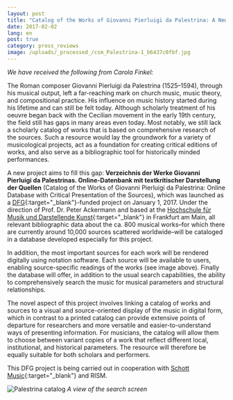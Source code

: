 ```yaml
---
layout: post
title: "Catalog of the Works of Giovanni Pierluigi da Palestrina: A New Project"
date: 2017-02-02
lang: en
post: true
category: press_reviews
image: /uploads/_processed_/csm_Palestrina-1_b6437c0fbf.jpg
---
```



_We have received the following from Carola Finkel:_

The Roman composer Giovanni Pierluigi da Palestrina (1525–1594), through his musical output, left a far-reaching mark on church music, music theory, and compositional practice. His influence on music history started during his lifetime and can still be felt today. Although scholarly treatment of his oeuvre began back with the Cecilian movement in the early 19th century, the field still has gaps in many areas even today. Most notably, we still lack a scholarly catalog of works that is based on comprehensive research of the sources. Such a resource would lay the groundwork for a variety of musicological projects, act as a foundation for creating critical editions of works, and also serve as a bibliographic tool for historically minded performances.

A new project aims to fill this gap: **Verzeichnis der Werke Giovanni Pierluigi da Palestrinas. Online-Datenbank mit textkritischer Darstellung der Quellen** (Catalog of the Works of Giovanni Pierluigi da Palestrina: Online Database with Critical Presentation of the Sources), which was launched as a [DFG](http://www.dfg.de/){:target="_blank"}-funded project on January 1, 2017. Under the direction of Prof. Dr. Peter Ackermann and based at the [Hochschule für Musik und Darstellende Kunst](http://www.hfmdk-frankfurt.info/index.php?id=467){:target="_blank"} in Frankfurt am Main, all relevant bibliographic data about the ca. 800 musical works–for which there are currently around 10,000 sources scattered worldwide–will be cataloged in a database developed especially for this project.

In addition, the most important sources for each work will be rendered digitally using notation software. Each source will be available to users, enabling source-specific readings of the works (see image above). Finally the database will offer, in addition to the usual search capabilities, the ability to comprehensively search the music for musical parameters and structural relationships.

The novel aspect of this project involves linking a catalog of works and sources to a visual and source-oriented display of the music in digital form, which in contrast to a printed catalog can provide extensive points of departure for researchers and more versatile and easier-to-understand ways of presenting information. For musicians, the catalog will allow them to choose between variant copies of a work that reflect different local, institutional, and historical parameters. The resource will therefore be equally suitable for both scholars and performers.

This DFG project is being carried out in cooperation with [Schott Music](https://de.schott-music.com/){:target="_blank"} and RISM.



![Palestrina catalog](http://rism.info/fileadmin/content/news/Palestrina-2.jpg)
_A view of the search screen_





<script type="text/javascript">var switchTo5x=true;</script><script type="text/javascript" src="http://w.sharethis.com/button/buttons.js"></script><script type="text/javascript">stLight.options({publisher: "9b601438-1ce1-49d8-bfd7-9cff5df54c17", doNotHash: false, doNotCopy: false, hashAddressBar: false});</script>